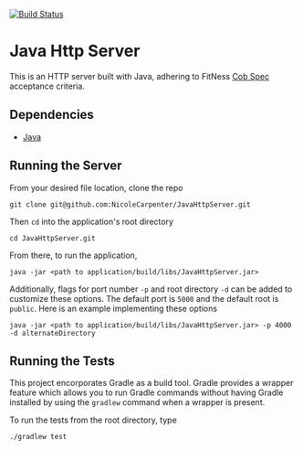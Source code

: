 [![Build Status](https://travis-ci.org/NicoleCarpenter/JavaHttpServer.svg?branch=master)](https://travis-ci.org/NicoleCarpenter/JavaHttpServer)

# Java Http Server

This is an HTTP server built with Java, adhering to FitNess [Cob Spec](https://github.com/8thlight/cob_spec) acceptance criteria. 

## Dependencies

* [Java](https://java.com/en/download/)

## Running the Server

From your desired file location, clone the repo

```
git clone git@github.com:NicoleCarpenter/JavaHttpServer.git

```

Then `cd` into the application's root directory

```
cd JavaHttpServer.git
``` 

From there, to run the application, 

```
java -jar <path to application/build/libs/JavaHttpServer.jar>
```

Additionally, flags for port number `-p` and root directory `-d` can be added to customize these options. The default port is `5000` and the default root is `public`. Here is an example implementing these options

```
java -jar <path to application/build/libs/JavaHttpServer.jar> -p 4000 -d alternateDirectory
```

## Running the Tests

This project encorporates Gradle as a build tool. Gradle provides a wrapper feature which allows you to run Gradle commands without having Gradle installed by using the `gradlew` command when a wrapper is present.

To run the tests from the root directory, type

```
./gradlew test
```